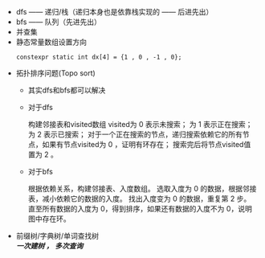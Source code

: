 - dfs —— 递归/栈（递归本身也是依靠栈实现的 —— 后进先出）
- bfs —— 队列（先进先出）
- 并查集
- 静态常量数组设置方向
  ```
  constexpr static int dx[4] = {1 , 0 , -1 , 0};
  ```
- 拓扑排序问题(Topo sort)
  - 其实dfs和bfs都可以解决
  - 对于dfs
    
    构建邻接表和visited数组
    visited为 0 表示未搜索； 为 1 表示正在搜索； 为 2 表示已搜索；
    对于一个正在搜索的节点，递归搜索依赖它的所有节点，如果有节点visited为 0 ，证明有环存在；
    搜索完后将节点visited值置为 2 。
  - 对于bfs
    
    根据依赖关系，构建邻接表、入度数组。
    选取入度为 0 的数据，根据邻接表，减小依赖它的数据的入度。
    找出入度变为 0 的数据，重复第 2 步。
    直至所有数据的入度为 0，得到排序，如果还有数据的入度不为 0，说明图中存在环。
- 前缀树/字典树/单词查找树  
  ***一次建树 ， 多次查询***
